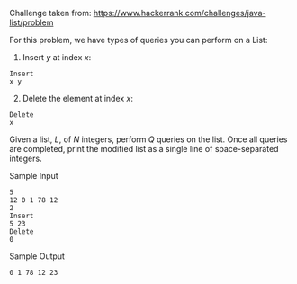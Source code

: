 Challenge taken from: https://www.hackerrank.com/challenges/java-list/problem

For this problem, we have  types of queries you can perform on a List:

1. Insert _y_ at index _x_:
```
Insert
x y
```
2. Delete the element at index _x_:
```
Delete
x
```

Given a list, _L_, of _N_ integers, perform _Q_  queries on the list. Once all queries are completed, print the modified list as a single line of space-separated integers.

Sample Input
```
5
12 0 1 78 12
2
Insert
5 23
Delete
0
```

Sample Output
```
0 1 78 12 23
```
